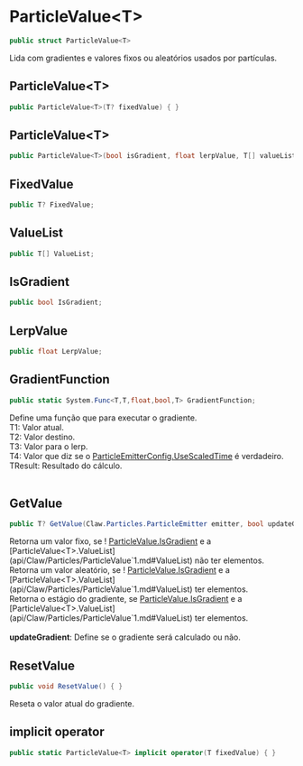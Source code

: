 # ParticleValue\<T>
```csharp
public struct ParticleValue<T>
```
Lida com gradientes e valores fixos ou aleatórios usados por partículas.<br />
## ParticleValue\<T>
```csharp
public ParticleValue<T>(T? fixedValue) { }
```
## ParticleValue\<T>
```csharp
public ParticleValue<T>(bool isGradient, float lerpValue, T[] valueList) { }
```
## FixedValue
```csharp
public T? FixedValue;
```
## ValueList
```csharp
public T[] ValueList;
```
## IsGradient
```csharp
public bool IsGradient;
```
## LerpValue
```csharp
public float LerpValue;
```
## GradientFunction
```csharp
public static System.Func<T,T,float,bool,T> GradientFunction;
```
Define uma função que para executar o gradiente.<br />
T1: Valor atual.<br />
T2: Valor destino.<br />
T3: Valor para o lerp.<br />
T4: Valor que diz se o [ParticleEmitterConfig.UseScaledTime](api/Claw/Particles/ParticleEmitterConfig.md#UseScaledTime) é verdadeiro.<br />
TResult: Resultado do cálculo.<br />
<br />
## GetValue
```csharp
public T? GetValue(Claw.Particles.ParticleEmitter emitter, bool updateGradient) { }
```
Retorna um valor fixo, se ! [ParticleValue<T>.IsGradient](api/Claw/Particles/ParticleValue`1.md#IsGradient) e a [ParticleValue<T>.ValueList](api/Claw/Particles/ParticleValue`1.md#ValueList) não ter elementos.<br />
Retorna um valor aleatório, se ! [ParticleValue<T>.IsGradient](api/Claw/Particles/ParticleValue`1.md#IsGradient) e a [ParticleValue<T>.ValueList](api/Claw/Particles/ParticleValue`1.md#ValueList) ter elementos.<br />
Retorna o estágio do gradiente, se [ParticleValue<T>.IsGradient](api/Claw/Particles/ParticleValue`1.md#IsGradient) e a [ParticleValue<T>.ValueList](api/Claw/Particles/ParticleValue`1.md#ValueList) ter elementos.<br />
<br />
**updateGradient**: Define se o gradiente será calculado ou não.<br />
## ResetValue
```csharp
public void ResetValue() { }
```
Reseta o valor atual do gradiente.<br />
## implicit operator
```csharp
public static ParticleValue<T> implicit operator(T fixedValue) { }
```
